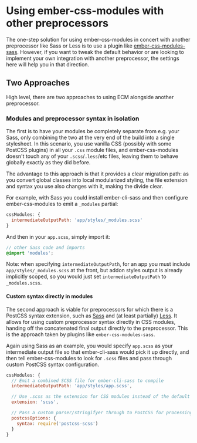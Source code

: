 # Using ember-css-modules with other preprocessors

The one-step solution for using ember-css-modules in concert with another preprocessor like Sass or Less is to use a plugin like [ember-css-modules-sass](https://npmjs.com/package/ember-css-modules-sass). However, if you want to tweak the default behavior or are looking to implement your own integration with another preprocessor, the settings here will help you in that direction.

## Two Approaches

High level, there are two approaches to using ECM alongside another preprocessor.

### Modules and preprocessor syntax in isolation

The first is to have your modules be completely separate from e.g. your Sass, only combining the two at the very end of the build into a single stylesheet. In this scenario, you use vanilla CSS (possibly with some PostCSS plugins) in all your `.css` module files, and ember-css-modules doesn't touch any of your `.scss`/`.less`/etc files, leaving them to behave globally exactly as they did before.

The advantage to this approach is that it provides a clear migration path: as you convert global classes into local modularized styling, the file extension and syntax you use also changes with it, making the divide clear.

For example, with Sass you could install ember-cli-sass and then configure ember-css-modules to emit a `_modules` partial:

```js
cssModules: {
  intermediateOutputPath: 'app/styles/_modules.scss'
}
```

And then in your `app.scss`, simply import it:

```scss
// other Sass code and imports
@import 'modules';
```

Note: when specifying `intermediateOutputPath`, for an app you must include `app/styles/_modules.scss` at the front, but addon styles output is already implicitly scoped, so you would just set `intermediateOutputPath` to `_modules.scss`.

#### Custom syntax directly in modules

The second approach is viable for preprocessors for which there is a PostCSS syntax extension, such as [Sass](https://github.com/postcss/postcss-scss) and (at least partially) [Less](https://github.com/gilt/postcss-less). It allows for using custom preprocessor syntax directly in CSS modules, handing off the concatenated final output directly to the preprocessor. This is the approach taken by plugins like `ember-css-modules-sass`.

Again using Sass as an example, you would specify `app.scss` as your intermediate output file so that ember-cli-sass would pick it up directly, and then tell ember-css-modules to look for `.scss` files and pass through custom PostCSS syntax configuration.

```js
cssModules: {
  // Emit a combined SCSS file for ember-cli-sass to compile
  intermediateOutputPath: 'app/styles/app.scss',

  // Use .scss as the extension for CSS modules instead of the default .css
  extension: 'scss',

  // Pass a custom parser/stringifyer through to PostCSS for processing modules
  postcssOptions: {
    syntax: require('postcss-scss')
  }
}
```
